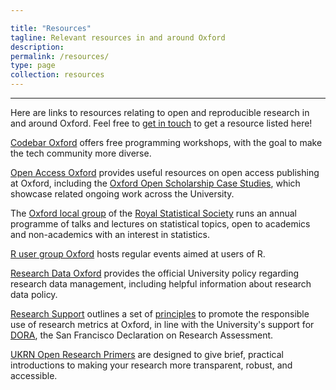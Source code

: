 ```yaml
---

title: "Resources"
tagline: Relevant resources in and around Oxford
description:
permalink: /resources/
type: page
collection: resources
---
```


---

Here are links to resources relating to open and reproducible research
in and around Oxford. Feel free to <a href="{{ '/get-involved' |
relative_url }}">get in touch</a> to get a resource listed here!

[Codebar Oxford](https://codebar.io/) offers free programming
workshops, with the goal to make the tech community more diverse.

[Open Access Oxford](http://openaccess.ox.ac.uk) provides useful
resources on open access publishing at Oxford, including the [Oxford
Open Scholarship Case
Studies](http://openaccess.ox.ac.uk/2019/07/22/open-scholarship-at-oxford-case-studies/),
which showcase related ongoing work across the University.

The [Oxford local
group](https://www.ndorms.ox.ac.uk/csm/royal-statistical-society-oxford-local-group)
of the [Royal Statistical Society](https://www.rss.org.uk/) runs an
annual programme of talks and lectures on statistical topics, open to
academics and non-academics with an interest in statistics.

[R user group Oxford](https://r-oxford.github.io/) hosts regular
events aimed at users of R.

[Research Data Oxford](http://researchdata.ox.ac.uk) provides the
official University policy regarding research data management,
including helpful information about research data policy.

[Research Support](https://researchsupport.admin.ox.ac.uk/) outlines a
set of
[principles](https://researchsupport.admin.ox.ac.uk/information/principles)
to promote the responsible use of research metrics at Oxford, in line
with the University's support for [DORA](https://sfdora.org/), the San
Francisco Declaration on Research Assessment.

[UKRN Open Research Primers](https://www.bristol.ac.uk/psychology/research/ukrn/about/resources/) are designed to give brief, practical introductions to making your research more transparent, robust, and accessible.
